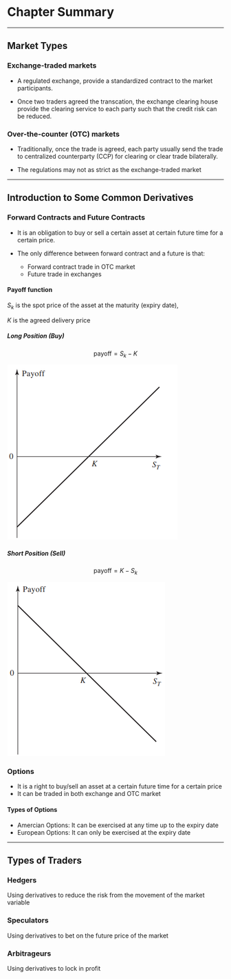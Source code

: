 # Chapter Summary
----

## Market Types

### Exchange-traded markets
* A regulated exchange, provide a standardized contract to the market participants.

* Once two traders agreed the transcation, the exchange clearing house provide the clearing service to each party such that the credit risk can be reduced.
 
### Over-the-counter (OTC) markets
* Traditionally, once the trade is agreed, each party usually send the trade to centralized counterparty (CCP) for clearing or clear trade bilaterally.

* The regulations may not as strict as the exchange-traded market
---

## Introduction to Some Common Derivatives

### Forward Contracts and Future Contracts
* It is an obligation to buy or sell a certain asset at certain future time for a certain price.  

* The only difference between forward contract and a future is that:
  * Forward contract trade in OTC market
  * Future trade in exchanges

#### Payoff function
$S_k$ is the spot price of the asset at the maturity (expiry date), 

$K$ is the agreed delivery price
##### Long Position (Buy)
$$
    \text{payoff} = S_k - K
$$

![](../option-future-and-other-derivatives/img/forward-long.png)
##### Short Position (Sell)
$$
    \text{payoff} = K - S_k
$$

![](../option-future-and-other-derivatives/img/forward-short.png)

### Options
* It is a right to buy/sell an asset at a certain future time for a certain price
* It can be traded in both exchange and OTC market

#### Types of Options
* Amercian Options: It can be exercised at any time up to the expiry date
* European Options: It can only be exercised at the expiry date
  
---
## Types of Traders

### Hedgers
Using derivatives to reduce the risk from the movement of the market variable

### Speculators
Using derivatives to bet on the future price of the market

### Arbitrageurs
Using derivatives to lock in profit
